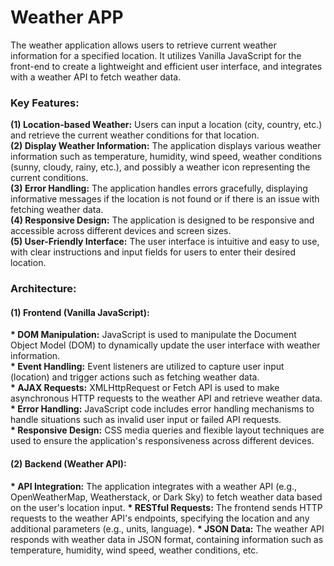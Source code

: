 <h1>Weather APP</h1>

The weather application allows users to retrieve current weather information for a specified location. It utilizes Vanilla 
JavaScript for the front-end to create a lightweight and efficient user interface, and integrates with a weather API to fetch weather data.

<h3>Key Features:</h3>

<b>(1) Location-based Weather:</b> Users can input a location (city, country, etc.) and retrieve the current weather conditions for that location.<br>
<b>(2) Display Weather Information:</b> The application displays various weather information such as temperature, humidity, wind speed, weather 
    conditions (sunny, cloudy, rainy, etc.), and possibly a weather icon representing the current conditions.<br>
<b>(3) Error Handling:</b> The application handles errors gracefully, displaying informative messages if the location is not found or if there is an issue with fetching weather data.<br>
<b>(4) Responsive Design:</b> The application is designed to be responsive and accessible across different devices and screen sizes.<br>
<b>(5) User-Friendly Interface:</b> The user interface is intuitive and easy to use, with clear instructions and input fields for users to enter their desired location.<br>

<h3>Architecture:</h3>

<h4>(1) Frontend (Vanilla JavaScript):</h4>

<b>* DOM Manipulation:</b> JavaScript is used to manipulate the Document Object Model (DOM) to dynamically update the user interface with weather information.<br>
<b>* Event Handling:</b> Event listeners are utilized to capture user input (location) and trigger actions such as fetching weather data.<br>
<b>* AJAX Requests:</b> XMLHttpRequest or Fetch API is used to make asynchronous HTTP requests to the weather API and retrieve weather data.<br>
<b>* Error Handling:</b> JavaScript code includes error handling mechanisms to handle situations such as invalid user input or failed API requests.<br>
<b>* Responsive Design:</b> CSS media queries and flexible layout techniques are used to ensure the application's responsiveness across different devices.<br>

<h4>(2) Backend (Weather API):</h4>

<b>* API Integration:</b> The application integrates with a weather API (e.g., OpenWeatherMap, Weatherstack, or Dark Sky) to fetch weather data based on the user's location input.
<b>* RESTful Requests:</b> The frontend sends HTTP requests to the weather API's endpoints, specifying the location and any additional parameters (e.g., units, language).
<b>* JSON Data:</b> The weather API responds with weather data in JSON format, containing information such as temperature, humidity, wind speed, weather conditions, etc.
